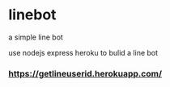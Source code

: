 # linebot
a simple line bot

use nodejs express heroku to bulid a line bot
### https://getlineuserid.herokuapp.com/

